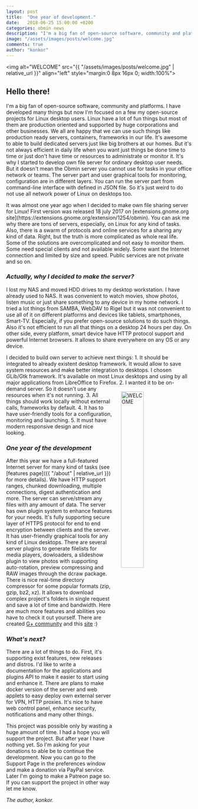 ```yaml
---
layout: post
title:  "One year of development."
date:   2018-06-25 15:00:00 +0200
categories: obmin news
description: "I'm a big fan of open-source software, community and platforms. I have developed many things but now I'm focused on a few my open-source projects for Linux desktop users. Linux have a lot of fun things but most of them are production oriented and supported by huge corporations and other businesses."
image: "/assets/images/posts/welcome.jpg"
comments: true
author: "konkor"
---
```


<img alt="WELCOME" src="{{ "/assets/images/posts/welcome.jpg" | relative_url }}" align="left" style="margin:0 8px 16px 0; width:100%">

## Hello there!

<p> I'm a big fan of open-source software, community and platforms. I have developed many things but now I'm focused on a few my open-source projects for Linux desktop users. Linux have a lot of fun things but most of them are production oriented and supported by huge corporations and other businesses. We all are happy that we can use such things like production ready servers, containers, frameworks in our life. It's awesome to able to build dedicated servers just like big brothers at our homes. But it's not always efficient in daily life when you want just things be done time to time or just don't have time or resources to administrate or monitor it. It's why I started to develop own file server for ordinary desktop user needs. But it doesn't mean the Obmin server you cannot use for tasks in your office network or teams. The server part and user graphical tools for monitoring, configuration are in different layers. You can run the server part from command-line interface with defined in JSON file. So it's just weird to do not use all network power of Linux on desktops too.
</p>

<p/> It was almost one year ago when I decided to make own file sharing server for Linux! First version was released 18 july 2017 on [extensions.gnome.org site](https://extensions.gnome.org/extension/1254/obmin). You can ask me why there are tons of servers, especially, on Linux for any kind of tasks. Also, there is a swarm of protocols and online services for a sharing any kind of data. Right, but the truth is more complicated as whole real life. Some of the solutions are overcomplicated and not easy to monitor them. Some need special clients and not available widely. Some want the Internet connection and limited by size and speed. Public services are not private and so on.
<p/>

### _Actually, why I decided to make the server?_
<p/>
I lost my NAS and moved HDD drives to my desktop workstation. I have already used to NAS. It was convenient to watch movies, show photos, listen music or just share something to any device in my home network. I tried a lot things from SAMBA, WebDAV to Rigel but it was not convenient to use all of it on different platforms and devices like tablets, smartphones, Smart-TV. Especially, if you prefer open-source solutions to do such things. Also it's not efficient to run all that things on a desktop 24 hours per day. On other side, every platform, smart device have HTTP protocol support and powerful Internet browsers. It allows to share everywhere on any OS or any device.

<p/>
I decided to build own server to achieve next things:
1. It should be integrated to already existent desktop framework. It would allow to save system resources and make better integration to desktops. I chosen GLib/Gtk framework. It's available on most Linux desktops and using by all major applications from LibreOffice to Firefox.
<img alt="WELCOME" src="{{ "/assets/images/posts/welcome2.png" | relative_url }}" align="right" style="margin: 16px 16px 8px 24px; width:35%">
2. I wanted it to be on-demand server. So it doesn't use any resources when it's not running.
3. All things should work locally without external calls, frameworks by default.
4. It has to have user-friendly tools for a configuration, monitoring and launching.
5. It must have modern responsive design and nice looking.

### _One year of the development_

After this year we have a full-featured Internet server for many kind of tasks (see [features page]({{ "/about" | relative_url }}) for more details).
We have HTTP support ranges, chunked downloading, multiple connections, digest authentication and more. The server can serve/stream any files with any amount of data.
The server has own plugin system to enhance features for your needs. It's fully supporting secure layer of HTTPS protocol for end to end encryption between clients and the server. It has user-friendly graphical tools for any kind of Linux desktops. There are several server plugins to generate filelists for media players, dowloaders, a slideshow plugin to view photos with supporting auto-rotation, preview compressing and RAW images through the dcraw package. There is nice real-time directory compressor for some popular formats (zip, gzip, bz2, xz). It allows to download complex project's folders in single request and save a lot of time and bandwidth. Here are much more features and abilities you have to check it out yourself. There are created [G+ community](https://plus.google.com/communities/111793545135238329562) and this [site](https://obmin.github.io) :)
<p/>

### _What's next?_
<p/>
There are a lot of things to do. First, it's supporting exist features, new releases and distros. I'd like to write a documentation for the applications and plugins API to make it easier to start using and enhance it. There are plans to make docker version of the server and web applets to easy deploy own external server for VPN, HTTP proxies. It's nice to have web control panel, enhance security, notifications and many other things.

<p class="description">
This project was possible only by wasting a huge amount of time. I had a hope you will support the project. But after year I have nothing yet. So I'm asking for your donations to able be to continue the development. Now you can go to the Support Page in the preferences window and make a donation via PayPal service. Later I'm going to make a Patreon page so. If you can support the project in other way let me know.
</p>

_The author, konkor._
